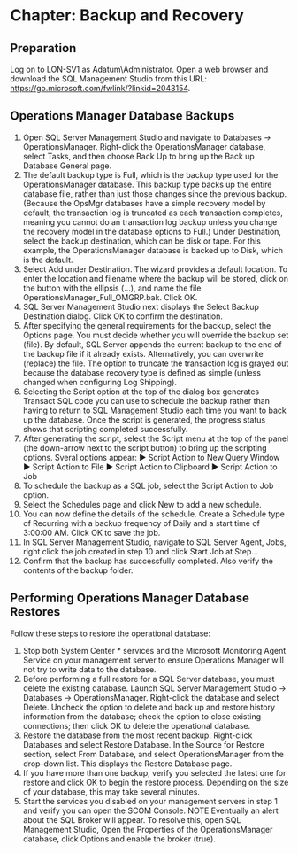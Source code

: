 # Chapter: Backup and Recovery

## Preparation
Log on to LON-SV1 as Adatum\Administrator.
Open a web browser and download the SQL Management Studio from this URL: https://go.microsoft.com/fwlink/?linkid=2043154.

## Operations Manager Database Backups
1. Open SQL Server Management Studio and navigate to Databases -> OperationsManager. Right-click the OperationsManager database, select Tasks, and then choose Back Up to bring up the Back up Database General page.
2. The default backup type is Full, which is the backup type used for the OperationsManager database. This backup type backs up the entire database file, rather than just those changes since the previous backup. (Because the OpsMgr databases have a simple recovery model by default, the transaction log is truncated as each transaction completes, meaning you cannot do an transaction log backup unless you change the recovery model in the database options to Full.)
Under Destination, select the backup destination, which can be disk or tape. For this example, the OperationsManager database is backed up to Disk, which is the default.
3. Select Add under Destination. The wizard provides a default location. To enter the location and filename where the backup will be stored, click on the button with the ellipsis (...), and name the file OperationsManager_Full_OMGRP.bak. Click OK.
4. SQL Server Management Studio next displays the Select Backup Destination dialog. Click OK to confirm the destination.
5. After specifying the general requirements for the backup, select the Options page. You must decide whether you will override the backup set (file). By default, SQL Server appends the current backup to the end of the backup file if it already exists. Alternatively, you can overwrite (replace) the file. The option to truncate the transaction log is grayed out because the database recovery type is defined as simple (unless changed when configuring Log Shipping).
6. Selecting the Script option at the top of the dialog box generates Transact SQL code you can use to schedule the backup rather than having to return to SQL Management Studio each time you want to back up the database. Once the script is generated, the progress status shows that scripting completed successfully.
7. After generating the script, select the Script menu at the top of the panel (the down-arrow next to the script button) to bring up the scripting options. Sveral options appear:
▶ Script Action to New Query Window
▶ Script Action to File
▶ Script Action to Clipboard
▶ Script Action to Job
8. To schedule the backup as a SQL job, select the Script Action to Job option.
9. Select the Schedules page and click New to add a new schedule.
10. You can now define the details of the schedule. Create a Schedule type of Recurring with a backup frequency of Daily and a start time of 3:00:00 AM. Click OK to save the job.
11. In SQL Server Management Studio, navigate to SQL Server Agent, Jobs, right click the job created in step 10 and click Start Job at Step…
12. Confirm that the backup has successfully completed. Also verify the contents of the backup folder.

## Performing Operations Manager Database Restores
Follow these steps to restore the operational database:
1. Stop both System Center * services and the Microsoft Monitoring Agent Service on your management server to ensure Operations Manager will not try to write data to the database. 
2. Before performing a full restore for a SQL Server database, you must delete the existing database. Launch SQL Server Management Studio -> Databases -> OperationsManager. Right-click the database and select Delete. Uncheck the option to delete and back up and restore history information from the database; check the option to close existing connections; then click OK to delete the operational database.
3. Restore the database from the most recent backup. Right-click Databases and select Restore Database. In the Source for Restore section, select From Database, and select OperationsManager from the drop-down list. This displays the Restore Database page.
4. If you have more than one backup, verify you selected the latest one for restore and click OK to begin the restore process. Depending on the size of your database, this may take several minutes.
5. Start the services you disabled on your management servers in step 1 and verify you can open the SCOM Console.
NOTE Eventually an alert about the SQL Broker will appear. To resolve this, open SQL Management Studio, Open the Properties of the OperationsManager database, click Options and enable the broker (true).
